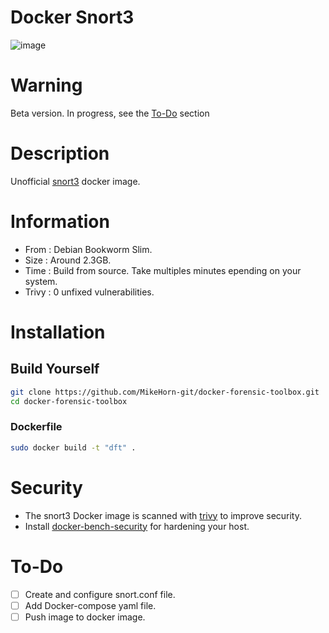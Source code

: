 # Docker Snort3

![image](https://github.com/MikeHorn-git/docker-snort3/assets/123373126/b822ff3c-d7d5-4f7d-97a0-9e937d4fef7b)

# Warning
Beta version. In progress, see the [To-Do](https://github.com/MikeHorn-git/docker-snort3?tab=readme-ov-file#to-do) section

# Description
Unofficial [snort3](https://www.snort.org/snort3) docker image.

# Information
* From : Debian Bookworm Slim.
* Size : Around 2.3GB.
* Time : Build from source. Take multiples minutes epending on your system.
* Trivy : 0 unfixed vulnerabilities.

# Installation
## Build Yourself
```bash
git clone https://github.com/MikeHorn-git/docker-forensic-toolbox.git
cd docker-forensic-toolbox
```

### Dockerfile
```bash
sudo docker build -t "dft" .
```

# Security
* The snort3 Docker image is scanned with [trivy](https://github.com/aquasecurity/trivy) to improve security.
* Install [docker-bench-security](https://github.com/docker/docker-bench-security) for hardening your host.

# To-Do
- [ ] Create and configure snort.conf file.
- [ ] Add Docker-compose yaml file.
- [ ] Push image to docker image.
